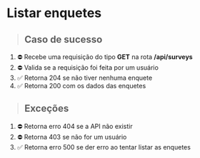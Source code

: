 # Listar enquetes

> ## Caso de sucesso

1. ⛔ Recebe uma requisição do tipo **GET** na rota **/api/surveys**
2. ⛔ Valida se a requisição foi feita por um usuário
3. ✅ Retorna 204 se não tiver nenhuma enquete
4. ✅ Retorna 200 com os dados das enquetes

> ## Exceções

1. ⛔ Retorna erro 404 se a API não existir
2. ⛔ Retorna 403 se não for um usuário
3. ✅ Retorna erro 500 se der erro ao tentar listar as enquetes
